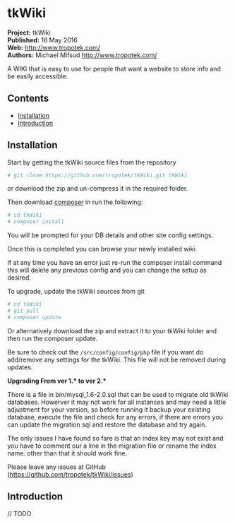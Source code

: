 # tkWiki 

__Project:__ tkWiki  
__Published:__ 16 May 2016  
__Web:__ <http://www.tropotek.com/>  
__Authors:__ Michael Mifsud <http://www.tropotek.com/>  

A WIKI that is easy to use for people that want a website to store info and
be easily accessible.

## Contents

- [Installation](#installation)
- [Introduction](#introduction)

## Installation

Start by getting the tkWiki source files from the repository

~~~bash
# git clone https://github.com/tropotek/tkWiki.git tkWiki
~~~

or download the zip and un-compress it in the required folder.

Then download [composer](https://getcomposer.org/download/) in run the following:

~~~bash
# cd tkWiki
# composer install
~~~

You will be prompted for your DB details and other site config settings.

Once this is completed you can browse your newly installed wiki.

If at any time you have an error just re-run the composer install command
this will delete any previous config and you can change the setup as desired.

To upgrade, update the tkWiki sources from git 

~~~bash
# cd tkWiki
# git pull
# composer update
~~~

Or alternatively download the zip and extract it to your tkWiki folder and then run the composer update.

Be sure to check out the `/src/config/config/php` file if you want do add/remove any settings for the tkWiki.
This file will not be removed during updates.


__Upgrading From ver 1.* to ver 2.*__

There is a file in bin/mysql_1.6-2.0.sql that can be used to migrate old tkWiki databases. Howerver it may
not work for all instances and may need a little adjustment for your version, so before running it backup 
your existing database, execute the file and check for any errors, if there are errors you can update the
migration sql and restore the database and try again. 

The only issues I have found so fare is that an index key may not exist and you have to comment our a line in the
migration file or rename the index name. other than that it should work fine.


Please leave any issues at GitHub (https://github.com/tropotek/tkWiki/issues)

## Introduction

// TODO

